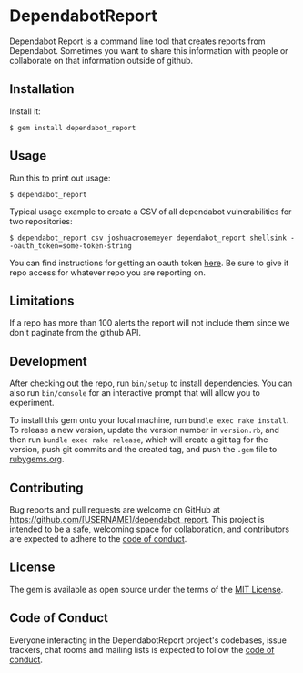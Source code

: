 # DependabotReport

Dependabot Report is a command line tool that creates reports from Dependabot. Sometimes you want to share this information with people or collaborate on that information outside of github.

## Installation

Install it:

    $ gem install dependabot_report

## Usage

Run this to print out usage:

    $ dependabot_report

Typical usage example to create a CSV of all dependabot vulnerabilities for two repositories:

    $ dependabot_report csv joshuacronemeyer dependabot_report shellsink --oauth_token=some-token-string

You can find instructions for getting an oauth token [here](https://docs.github.com/en/github/authenticating-to-github/keeping-your-account-and-data-secure/creating-a-personal-access-token). Be sure to give it repo access for whatever repo you are reporting on.

## Limitations

If a repo has more than 100 alerts the report will not include them since we don't paginate from the github API.

## Development

After checking out the repo, run `bin/setup` to install dependencies. You can also run `bin/console` for an interactive prompt that will allow you to experiment.

To install this gem onto your local machine, run `bundle exec rake install`. To release a new version, update the version number in `version.rb`, and then run `bundle exec rake release`, which will create a git tag for the version, push git commits and the created tag, and push the `.gem` file to [rubygems.org](https://rubygems.org).

## Contributing

Bug reports and pull requests are welcome on GitHub at https://github.com/[USERNAME]/dependabot_report. This project is intended to be a safe, welcoming space for collaboration, and contributors are expected to adhere to the [code of conduct](https://github.com/[USERNAME]/dependabot_report/blob/master/CODE_OF_CONDUCT.md).

## License

The gem is available as open source under the terms of the [MIT License](https://opensource.org/licenses/MIT).

## Code of Conduct

Everyone interacting in the DependabotReport project's codebases, issue trackers, chat rooms and mailing lists is expected to follow the [code of conduct](https://github.com/[USERNAME]/dependabot_report/blob/master/CODE_OF_CONDUCT.md).
